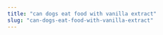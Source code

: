 ```yaml
---
title: "can dogs eat food with vanilla extract"
slug: "can-dogs-eat-food-with-vanilla-extract"
---
```


